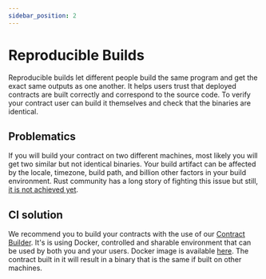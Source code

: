```yaml
---
sidebar_position: 2
---
```


# Reproducible Builds
Reproducible builds let different people build the same program and get the exact same outputs as one another. It helps users trust that deployed contracts are built correctly and correspond to the source code. To verify your contract user can build it themselves and check that the binaries are identical.

## Problematics
If you will build your contract on two different machines, most likely you will get two similar but not identical binaries. Your build artifact can be affected by the locale, timezone, build path, and billion other factors in your build environment. Rust community has a long story of fighting this issue but still, [it is not achieved yet](https://github.com/rust-lang/rust/labels/A-reproducibility).

## CI solution
We recommend you to build your contracts with the use of our [Contract Builder](https://github.com/near/near-sdk-rs/tree/master/contract-builder). It's is using Docker, controlled and sharable environment that can be used by both you and your users. Docker image is available [here](https://hub.docker.com/r/nearprotocol/contract-builder). The contract built in it will result in a binary that is the same if built on other machines.
